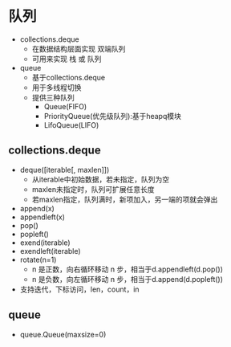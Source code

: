 # 队列
- collections.deque
    - 在数据结构层面实现 双端队列
    - 可用来实现 栈 或 队列
- queue
    - 基于collections.deque
    - 用于多线程切换
    - 提供三种队列
        - Queue(FIFO)
        - PriorityQueue(优先级队列):基于heapq模块
        - LifoQueue(LIFO)
 
## collections.deque
- deque([iterable[, maxlen]])
    - 从iterable中初始数据，若未指定，队列为空
    - maxlen未指定时，队列可扩展任意长度
    - 若maxlen指定，队列满时，新项加入，另一端的项就会弹出
- append(x)
- appendleft(x)
- pop()
- popleft()
- exend(iterable)
- exendleft(iterable)
- rotate(n=1)
    - n 是正数，向右循环移动 n 步，相当于d.appendleft(d.pop())
    - n 是负数，向左循环移动 n 步，相当于d.append(d.popleft())
- 支持迭代，下标访问，len，count，in

## queue
- queue.Queue(maxsize=0)

 